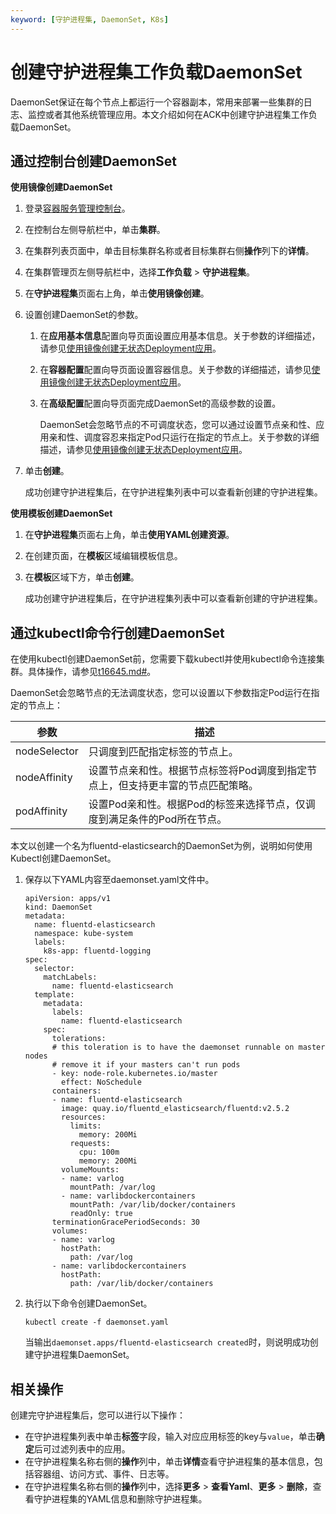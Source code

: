 ```yaml
---
keyword: [守护进程集, DaemonSet, K8s]
---
```


# 创建守护进程集工作负载DaemonSet

DaemonSet保证在每个节点上都运行一个容器副本，常用来部署一些集群的日志、监控或者其他系统管理应用。本文介绍如何在ACK中创建守护进程集工作负载DaemonSet。

## 通过控制台创建DaemonSet

**使用镜像创建DaemonSet**

1.  登录[容器服务管理控制台](https://cs.console.aliyun.com)。

2.  在控制台左侧导航栏中，单击**集群**。

3.  在集群列表页面中，单击目标集群名称或者目标集群右侧**操作**列下的**详情**。

4.  在集群管理页左侧导航栏中，选择**工作负载** \> **守护进程集**。

5.  在**守护进程集**页面右上角，单击**使用镜像创建**。

6.  设置创建DaemonSet的参数。

    1.  在**应用基本信息**配置向导页面设置应用基本信息。关于参数的详细描述，请参见[使用镜像创建无状态Deployment应用](/intl.zh-CN/Kubernetes集群用户指南/应用/工作负载/创建无状态工作负载Deployment.md)。

    2.  在**容器配置**配置向导页面设置容器信息。关于参数的详细描述，请参见[使用镜像创建无状态Deployment应用](/intl.zh-CN/Kubernetes集群用户指南/应用/工作负载/创建无状态工作负载Deployment.md)。

    3.  在**高级配置**配置向导页面完成DaemonSet的高级参数的设置。

        DaemonSet会忽略节点的不可调度状态，您可以通过设置节点亲和性、应用亲和性、调度容忍来指定Pod只运行在指定的节点上。关于参数的详细描述，请参见[使用镜像创建无状态Deployment应用](/intl.zh-CN/Kubernetes集群用户指南/应用/工作负载/创建无状态工作负载Deployment.md)。

7.  单击**创建**。

    成功创建守护进程集后，在守护进程集列表中可以查看新创建的守护进程集。


**使用模板创建DaemonSet**

1.  在**守护进程集**页面右上角，单击**使用YAML创建资源**。

2.  在创建页面，在**模板**区域编辑模板信息。

3.  在**模板**区域下方，单击**创建**。

    成功创建守护进程集后，在守护进程集列表中可以查看新创建的守护进程集。


## 通过kubectl命令行创建DaemonSet

在使用kubectl创建DaemonSet前，您需要下载kubectl并使用kubectl命令连接集群。具体操作，请参见[t16645.md\#](/intl.zh-CN/Kubernetes集群用户指南/集群/连接集群/通过kubectl连接Kubernetes集群.md)。

DaemonSet会忽略节点的无法调度状态，您可以设置以下参数指定Pod运行在指定的节点上：

|参数|描述|
|--|--|
|nodeSelector|只调度到匹配指定标签的节点上。|
|nodeAffinity|设置节点亲和性。根据节点标签将Pod调度到指定节点上，但支持更丰富的节点匹配策略。|
|podAffinity|设置Pod亲和性。根据Pod的标签来选择节点，仅调度到满足条件的Pod所在节点。|

本文以创建一个名为fluentd-elasticsearch的DaemonSet为例，说明如何使用Kubectl创建DaemonSet。

1.  保存以下YAML内容至daemonset.yaml文件中。

    ```
    apiVersion: apps/v1
    kind: DaemonSet
    metadata:
      name: fluentd-elasticsearch
      namespace: kube-system
      labels:
        k8s-app: fluentd-logging
    spec:
      selector:
        matchLabels:
          name: fluentd-elasticsearch
      template:
        metadata:
          labels:
            name: fluentd-elasticsearch
        spec:
          tolerations:
          # this toleration is to have the daemonset runnable on master nodes
          # remove it if your masters can't run pods
          - key: node-role.kubernetes.io/master
            effect: NoSchedule
          containers:
          - name: fluentd-elasticsearch
            image: quay.io/fluentd_elasticsearch/fluentd:v2.5.2
            resources:
              limits:
                memory: 200Mi
              requests:
                cpu: 100m
                memory: 200Mi
            volumeMounts:
            - name: varlog
              mountPath: /var/log
            - name: varlibdockercontainers
              mountPath: /var/lib/docker/containers
              readOnly: true
          terminationGracePeriodSeconds: 30
          volumes:
          - name: varlog
            hostPath:
              path: /var/log
          - name: varlibdockercontainers
            hostPath:
              path: /var/lib/docker/containers
    ```

2.  执行以下命令创建DaemonSet。

    ```
    kubectl create -f daemonset.yaml
    ```

    当输出`daemonset.apps/fluentd-elasticsearch created`时，则说明成功创建守护进程集DaemonSet。


## 相关操作

创建完守护进程集后，您可以进行以下操作：

-   在守护进程集列表中单击**标签**字段，输入对应应用标签的key与`value`，单击**确定**后可过滤列表中的应用。
-   在守护进程集名称右侧的**操作**列中，单击**详情**查看守护进程集的基本信息，包括容器组、访问方式、事件、日志等。
-   在守护进程集名称右侧的**操作**列中，选择**更多** \> **查看Yaml**、**更多** \> **删除**，查看守护进程集的YAML信息和删除守护进程集。


